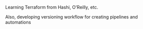 Learning Terraform from Hashi, O'Reilly, etc.

Also, developing versioning workflow for creating pipelines and automations
